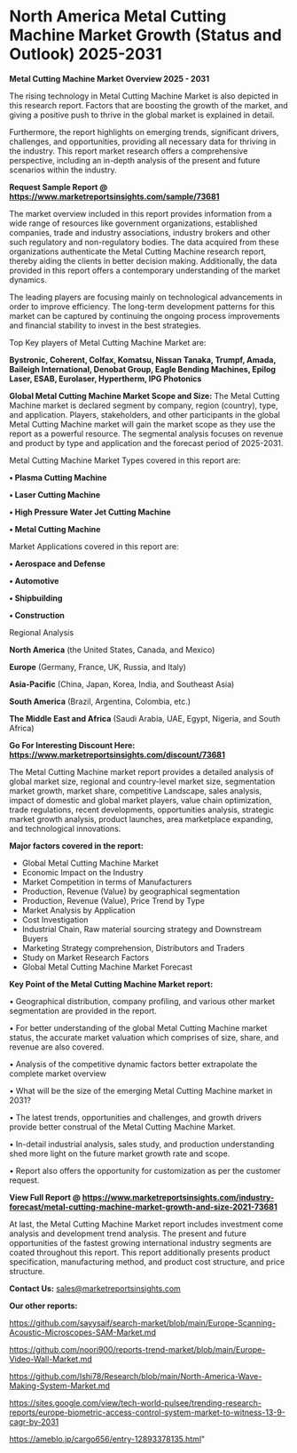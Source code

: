 # North America Metal Cutting Machine Market Growth (Status and Outlook) 2025-2031

<Strong> Metal Cutting Machine Market Overview 2025 - 2031</strong>

The rising technology in Metal Cutting Machine Market is also depicted in this research report. Factors that are boosting the growth of the market, and giving a positive push to thrive in the global market is explained in detail.

Furthermore, the report highlights on emerging trends, significant drivers, challenges, and opportunities, providing all necessary data for thriving in the industry. This report market research offers a comprehensive perspective, including an in-depth analysis of the present and future scenarios within the industry.

<strong>Request Sample Report @ <a href=https://www.marketreportsinsights.com/sample/73681>https://www.marketreportsinsights.com/sample/73681</a></strong>

The market overview included in this report provides information from a wide range of resources like government organizations, established companies, trade and industry associations, industry brokers and other such regulatory and non-regulatory bodies. The data acquired from these organizations authenticate the Metal Cutting Machine research report, thereby aiding the clients in better decision making. Additionally, the data provided in this report offers a contemporary understanding of the market dynamics.

The leading players are focusing mainly on technological advancements in order to improve efficiency. The long-term development patterns for this market can be captured by continuing the ongoing process improvements and financial stability to invest in the best strategies.

Top Key players of Metal Cutting Machine Market are:

<strong>Bystronic, Coherent, Colfax, Komatsu, Nissan Tanaka, Trumpf, Amada, Baileigh International, Denobat Group, Eagle Bending Machines, Epilog Laser, ESAB, Eurolaser, Hypertherm, IPG Photonics</strong>

<strong><b>Global Metal Cutting Machine Market Scope and Size:</b></strong>
The Metal Cutting Machine market is declared segment by company, region (country), type, and application. Players, stakeholders, and other participants in the global Metal Cutting Machine market will gain the market scope as they use the report as a powerful resource. The segmental analysis focuses on revenue and product by type and application and the forecast period of 2025-2031.

Metal Cutting Machine Market Types covered in this report are:

<strong>• Plasma Cutting Machine

• Laser Cutting Machine

• High Pressure Water Jet Cutting Machine

• Metal Cutting Machine</strong>

Market Applications covered in this report are:

<strong>• Aerospace and Defense

• Automotive

• Shipbuilding

• Construction</strong> 

Regional Analysis

<strong>North America</strong> (the United States, Canada, and Mexico)

<strong>Europe</strong> (Germany, France, UK, Russia, and Italy)

<strong>Asia-Pacific</strong> (China, Japan, Korea, India, and Southeast Asia)

<strong>South America</strong> (Brazil, Argentina, Colombia, etc.)

<strong>The Middle East and Africa</strong> (Saudi Arabia, UAE, Egypt, Nigeria, and South Africa)

<strong>Go For Interesting Discount Here: <a href=https://www.marketreportsinsights.com/discount/73681>https://www.marketreportsinsights.com/discount/73681</a></strong>

The Metal Cutting Machine market report provides a detailed analysis of global market size, regional and country-level market size, segmentation market growth, market share, competitive Landscape, sales analysis, impact of domestic and global market players, value chain optimization, trade regulations, recent developments, opportunities analysis, strategic market growth analysis, product launches, area marketplace expanding, and technological innovations.

<strong><b>Major factors covered in the report:</b></strong>
<ul>
  <li>Global Metal Cutting Machine Market </li>
  <li>Economic Impact on the Industry</li>
  <li>Market Competition in terms of Manufacturers</li>
  <li>Production, Revenue (Value) by geographical segmentation</li>
  <li>Production, Revenue (Value), Price Trend by Type</li>
  <li>Market Analysis by Application</li>
  <li>Cost Investigation</li>
  <li>Industrial Chain, Raw material sourcing strategy and Downstream Buyers</li>
  <li>Marketing Strategy comprehension, Distributors and Traders</li>
  <li>Study on Market Research Factors</li>
  <li>Global Metal Cutting Machine Market Forecast</li>
</ul>

<strong><b>Key Point of the Metal Cutting Machine Market report:</b></strong>

• Geographical distribution, company profiling, and various other market segmentation are provided in the report.

• For better understanding of the global Metal Cutting Machine market status, the accurate market valuation which comprises of size, share, and revenue are also covered.

• Analysis of the competitive dynamic factors better extrapolate the complete market overview

• What will be the size of the emerging Metal Cutting Machine market in 2031?

• The latest trends, opportunities and challenges, and growth drivers provide better construal of the Metal Cutting Machine Market.

• In-detail industrial analysis, sales study, and production understanding shed more light on the future market growth rate and scope.

• Report also offers the opportunity for customization as per the customer request.

<strong><b>View Full Report @ <a href=https://www.marketreportsinsights.com/industry-forecast/metal-cutting-machine-market-growth-and-size-2021-73681>https://www.marketreportsinsights.com/industry-forecast/metal-cutting-machine-market-growth-and-size-2021-73681</a></b></strong>


At last, the Metal Cutting Machine Market report includes investment come analysis and development trend analysis. The present and future opportunities of the fastest growing international industry segments are coated throughout this report. This report additionally presents product specification, manufacturing method, and product cost structure, and price structure.

<strong>Contact Us:</strong>
sales@marketreportsinsights.com

<strong>Our other reports:</strong>

<a href=https://github.com/sayysaif/search-market/blob/main/Europe-Scanning-Acoustic-Microscopes-SAM-Market.md>https://github.com/sayysaif/search-market/blob/main/Europe-Scanning-Acoustic-Microscopes-SAM-Market.md</a>

<a href=https://github.com/noori900/reports-trend-market/blob/main/Europe-Video-Wall-Market.md>https://github.com/noori900/reports-trend-market/blob/main/Europe-Video-Wall-Market.md</a>

<a href=https://github.com/Ishi78/Research/blob/main/North-America-Wave-Making-System-Market.md>https://github.com/Ishi78/Research/blob/main/North-America-Wave-Making-System-Market.md</a>

<a href=https://sites.google.com/view/tech-world-pulsee/trending-research-reports/europe-biometric-access-control-system-market-to-witness-13-9-cagr-by-2031>https://sites.google.com/view/tech-world-pulsee/trending-research-reports/europe-biometric-access-control-system-market-to-witness-13-9-cagr-by-2031</a>

<a href=https://ameblo.jp/cargo656/entry-12893378135.html>https://ameblo.jp/cargo656/entry-12893378135.html</a>"
